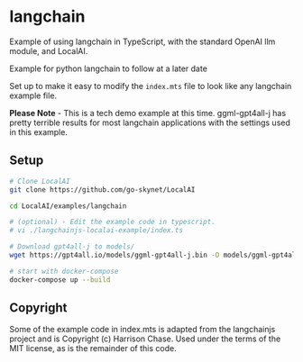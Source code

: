 # langchain

Example of using langchain in TypeScript, with the standard OpenAI llm module, and LocalAI.

Example for python langchain to follow at a later date

Set up to make it easy to modify the `index.mts` file to look like any langchain example file.

**Please Note** - This is a tech demo example at this time. ggml-gpt4all-j has pretty terrible results for most langchain applications with the settings used in this example.

## Setup

```bash
# Clone LocalAI
git clone https://github.com/go-skynet/LocalAI

cd LocalAI/examples/langchain

# (optional) - Edit the example code in typescript.
# vi ./langchainjs-localai-example/index.ts

# Download gpt4all-j to models/
wget https://gpt4all.io/models/ggml-gpt4all-j.bin -O models/ggml-gpt4all-j

# start with docker-compose
docker-compose up --build
```

## Copyright

Some of the example code in index.mts is adapted from the langchainjs project and is Copyright (c) Harrison Chase. Used under the terms of the MIT license, as is the remainder of this code.